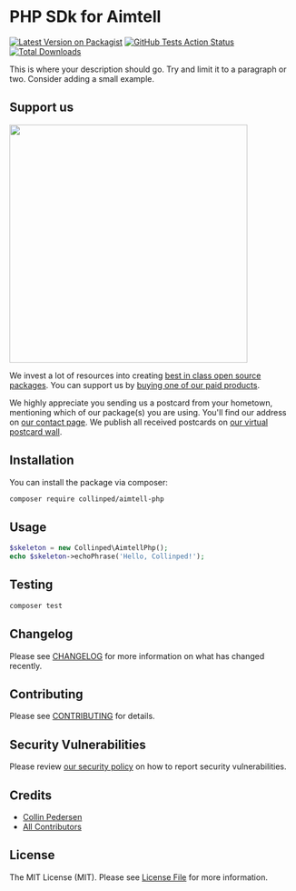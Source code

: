 # PHP SDk for Aimtell

[![Latest Version on Packagist](https://img.shields.io/packagist/v/collinped/aimtell-php.svg?style=flat-square)](https://packagist.org/packages/collinped/aimtell-php)
[![GitHub Tests Action Status](https://img.shields.io/github/workflow/status/collinped/aimtell-php/run-tests?label=tests)](https://github.com/collinped/aimtell-php/actions?query=workflow%3Arun-tests+branch%3Amaster)
[![Total Downloads](https://img.shields.io/packagist/dt/collinped/aimtell-php.svg?style=flat-square)](https://packagist.org/packages/collinped/aimtell-php)


This is where your description should go. Try and limit it to a paragraph or two. Consider adding a small example.

## Support us

[<img src="https://github-ads.s3.eu-central-1.amazonaws.com/package-skeleton-php.jpg?t=1" width="419px" />](https://spatie.be/github-ad-click/package-skeleton-php)

We invest a lot of resources into creating [best in class open source packages](https://spatie.be/open-source). You can support us by [buying one of our paid products](https://spatie.be/open-source/support-us).

We highly appreciate you sending us a postcard from your hometown, mentioning which of our package(s) you are using. You'll find our address on [our contact page](https://spatie.be/about-us). We publish all received postcards on [our virtual postcard wall](https://spatie.be/open-source/postcards).

## Installation

You can install the package via composer:

```bash
composer require collinped/aimtell-php
```

## Usage

```php
$skeleton = new Collinped\AimtellPhp();
echo $skeleton->echoPhrase('Hello, Collinped!');
```

## Testing

```bash
composer test
```

## Changelog

Please see [CHANGELOG](CHANGELOG.md) for more information on what has changed recently.

## Contributing

Please see [CONTRIBUTING](.github/CONTRIBUTING.md) for details.

## Security Vulnerabilities

Please review [our security policy](../../security/policy) on how to report security vulnerabilities.

## Credits

- [Collin Pedersen](https://github.com/collinped)
- [All Contributors](../../contributors)

## License

The MIT License (MIT). Please see [License File](LICENSE.md) for more information.
